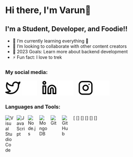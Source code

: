 # Hi there, I'm Varun👋 

## I'm a Student, Developer, and Foodie!!

- 🌱 I’m currently learning everything 🤣
- 👯 I’m looking to collaborate with other content creators
- 🥅 2023 Goals: Learn more about backend development
- ⚡ Fun fact: I love to trek

### My social media:


[![website](./img/twitter-light.svg)](https://twitter.com/VarunChodha4-light-mode-only)
[![website](./img/twitter-dark.svg)](https://twitter.com/VarunChodha4-dark-mode-only)
&nbsp;&nbsp;
[![website](./img/linkedin-light.svg)](www.linkedin.com/in/varunchodha-light-mode-only)
[![website](./img/linkedin-dark.svg)](www.linkedin.com/in/varunchodha-dark-mode-only)
&nbsp;&nbsp;
[![website](./img/instagram-light.svg)](https://www.instagram.com/varunnnnnnnnnnnnnnn/-light-mode-only)
[![website](./img/instagram-dark.svg)](https://www.instagram.com/varunnnnnnnnnnnnnnn/-dark-mode-only)

### Languages and Tools:

[<img align="left" alt="Visual Studio Code" width="26px" src="https://cdn.jsdelivr.net/gh/devicons/devicon/icons/vscode/vscode-original.svg" style="padding-right:10px;" />
[<img align="left" alt="JavaScript" width="26px" src="https://cdn.jsdelivr.net/gh/devicons/devicon/icons/javascript/javascript-original.svg" style="padding-right:10px;" />]
[<img align="left" alt="Node.js" width="26px" src="https://cdn.jsdelivr.net/gh/devicons/devicon/icons/nodejs/nodejs-original.svg" style="padding-right:10px;" />]
[<img align="left" alt="MongoDB" width="26px" src="https://cdn.jsdelivr.net/gh/devicons/devicon/icons/mongodb/mongodb-original.svg" style="padding-right:10px;" />]
[<img align="left" alt="Git" width="26px" src="https://cdn.jsdelivr.net/gh/devicons/devicon/icons/git/git-original.svg" style="padding-right:10px;" />]
[<img align="left" alt="GitHub" width="26px" src="https://user-images.githubusercontent.com/3369400/139447912-e0f43f33-6d9f-45f8-be46-2df5bbc91289.png" style="padding-right:10px;" />]


<br />
<br />

